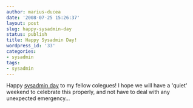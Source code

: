 ```yaml
---
author: marius-ducea
date: '2008-07-25 15:26:37'
layout: post
slug: happy-sysadmin-day
status: publish
title: Happy Sysadmin Day!
wordpress_id: '33'
categories:
- sysadmin
tags:
- sysadmin
---
```


Happy [sysadmin day](http://www.sysadminday.com/) to my fellow colegues! I hope we will have a 'quiet' weekend to celebrate this properly, and not have to deal with any unexpected emergency...
